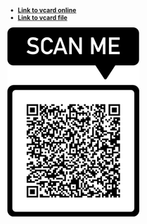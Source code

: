 * [**Link to vcard online**](https://qrco.de/bc98ik)
* [**Link to vcard file**](https://nhthai2005.github.io/data/Thai_Nguyen_Hong.vcf)

![Scan QR to save vcard to phone](Scan_me_to_add_Nguyen_Hong_Thai_contact_QR.png)
